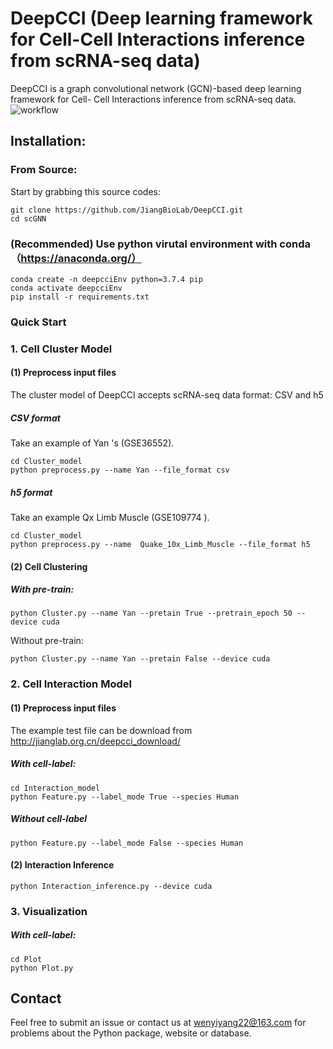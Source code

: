 # DeepCCI (Deep learning framework for Cell-Cell Interactions inference from scRNA-seq data)

DeepCCI is a graph convolutional network (GCN)-based deep learning framework for Cell- Cell Interactions inference from scRNA-seq data.
![workflow](https://user-images.githubusercontent.com/72069543/169433397-ff34dce1-717f-446e-8b0a-0e1b5ccf6da6.png)


## Installation:

### From Source:

Start by grabbing this source codes:

```
git clone https://github.com/JiangBioLab/DeepCCI.git
cd scGNN
```

###  (Recommended) Use python virutal environment with conda（https://anaconda.org/）

```
conda create -n deepcciEnv python=3.7.4 pip
conda activate deepcciEnv
pip install -r requirements.txt
```

### Quick Start

### 1. Cell Cluster Model

#### **(1) Preprocess input files**

The cluster model of DeepCCI accepts scRNA-seq data format: CSV and h5

##### CSV format

Take an example of Yan 's  (GSE36552).

```
cd Cluster_model
python preprocess.py --name Yan --file_format csv
```

##### h5 format

Take an example Qx Limb Muscle (GSE109774 ).

```
cd Cluster_model
python preprocess.py --name  Quake_10x_Limb_Muscle --file_format h5
```

#### (2) Cell Clustering

##### With pre-train:

```
python Cluster.py --name Yan --pretain True --pretrain_epoch 50 --device cuda
```

Without pre-train:

```
python Cluster.py --name Yan --pretain False --device cuda
```

### 2. Cell Interaction Model

#### **(1) Preprocess input files**

The example test file can be download from  http://jianglab.org.cn/deepcci_download/

##### With cell-label:

```
cd Interaction_model
python Feature.py --label_mode True --species Human
```

##### Without cell-label

```
python Feature.py --label_mode False --species Human
```

#### (2) Interaction Inference

```
python Interaction_inference.py --device cuda 
```

### 3. Visualization

##### With cell-label:

```
cd Plot
python Plot.py
```

## Contact

Feel free to submit an issue or contact us at wenyiyang22@163.com for problems about the Python package, website or database.
